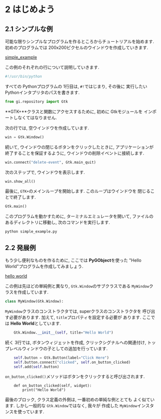 # 2 はじめよう

## 2.1 シンプルな例

可能な限りシンプルなプログラムを作るところからチュートリアルを始めます.
初めのプログラムでは 200x200ピクセルのウインドウを作成していきます.

[simple_example](simple1.py)

この例のそれぞれの行について説明していきます.

```python
#!/usr/bin/python
```

すべての Pythonプログラムの 1行目は, `#!`ではじまり, その後に
実行したい Pythonインタプリタのパスを書きます.

```python
from gi.repository import Gtk
```

**GTK+**クラスと関数にアクセスするために, 初めに Gtkモジュールを
インポートしなくてはなりません.

次の行では, 空ウインドウを作成しています.

```python
win = Gtk.Window()
```

続いて, ウインドウの閉じるボタンをクリックしたときに, アプリケーションが
終了することを保証するように, ウインドウの削除イベントに接続します.

```python
win.connect("delete-event", Gtk.main_quit)
```

次のステップで, ウインドウを表示します.

```python
win.show_all()
```

最後に, `GTK+`のメインループを開始します. このループはウインドウを
閉じることで終了します.

```python
Gtk.main()
```

このプログラムを動かすために, ターミナルエミュレータを開いて,
ファイルのあるディレクトリに移動し, 次のコマンドを実行します.

```
python simple_example.py
```

## 2.2 発展例

もう少し便利なものを作るために, ここでは **PyGObject**を使った
"Hello World"プログラムを作成してみましょう.

[hello world](simple2.py)

この例は先ほどの単純例と異なり, `Gtk.Window`のサブクラスである
`MyWindow`クラスを作成しています.

```python
class MyWindow(Gtk.Window):
```

`MyWindow`クラスのコンストラクタでは, superクラスのコンストラクタを
呼び出す必要があります. 加えて, `title`プロパティを設定する必要が
あります. ここでは **Hello World**としています.

```python
    Gtk.Window.__init__(self, title="Hello World")
```

続く 3行では, ボタンウィジェットを作成, クリックシグナルへの関連付け,
トップレベルウィンドウの子としての追加を行っています.

```python
    self.button = Gtk.Button(label="Click Here")
    self.button.connect("clicked", self.on_button_clicked)
    self.add(self.button)
```

`on_button_clicked()`メソッドはボタンをクリックすると呼び出されます.

```
    def on_button_clicked(self, widget):
        print("Hello World")
```

最後のブロック, クラス定義の外側は, 一番初めの単純な例ととても
よく似ています. しかし一般的な `Gtk.Window`ではなく, 我々が
作成した `MyWindow`インスタンスを使っています.
